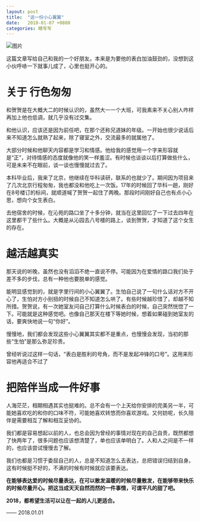 ```yaml
---
layout: post
title:  "这一份小心翼翼"
date:   2018-01-07 +0800
categories: 瞎写写
---
```


![图片](https://forest-pic.oss-cn-beijing.aliyuncs.com/webimg/202110112120535.webp)

这篇文章写给自己和我的一个好朋友。本来是为要他的表白加油鼓劲的，没想到这小伙呼哧一下就事儿成了，心里也挺开心的。

# 关于 行色匆匆

和贺贺是在大概大二的时候认识的，虽然大一一个大班，可我素来不关心别人咋样再加上他也低调，就几乎没有过交集。

和他认识，应该还是因为前任吧，在那个还称兄道妹的年级。一开始也很少说话后来不知道怎么就熟了起来，除了寝室之外，交流最多的就属他了。

大部分时候和他聊天内容都是学习和情感。他给我的感觉用一个字来形容就是“正”，对待情感的态度就像他的笑一样羞涩。有时候也谈谈以后打算做些什么，可是未来不在眼前，谈一谈也慢慢就过去了。

本科毕业后，我来了北京，他继续在华科读研，联系的也就少了。期间因为项目来了几次北京行程匆匆，我也都没和他吃上一次饭。17年的时候回了华科一趟，刚好在8号楼订的标间，就顺道喊了贺贺一起住了两晚。那段时间刚好自己也有点小心思，想向个女生表白。

去他宿舍的时候，在沁苑的路口坐了十多分钟，就当在这里回忆了一下过去四年在这里都干了些什么。大概是从沁园去八号楼的路上，谈到贺贺，才知道了这个女生的存在。

# 越活越真实

那天说的听晚，虽然也没有滔滔不绝一直说不停。可能因为在爱情的路口我们处于差不多的步伐，总有一种他也要脱单的感觉。

能明显感觉到的，就是字里行间的小心翼翼了。生怕自己说了一句什么话对方不开心了，生怕对方小别扭的时候自己不知道怎么哄了。有些时候越珍惜了，却越不知所措。贺贺说，有一次她室友问自己打算什么时候表白的时候，自己突然恍惚了一下。可能就是这种感觉吧。也像自己那天在楼下等她时候，想着如果碰到她室友的话，要爽快地说一句“你好”。

慢慢地，我们都会发现这些小心翼翼其实都不是重点，也慢慢会发现，当初的那些“生怕”是那么弥足珍贵。

曾经听说过这样一句话，“表白是胜利的号角，而不是发起冲锋的口号”。这用来形容他再适合不过了

# 把陪伴当成一件好事

人海茫茫，相期相遇其实也挺难的。总不会有一个上天给你安排的完美另一半，可能她喜欢吃的和你的口味不符，可能她喜欢转悠而你喜欢游戏。又何妨呢，长久陪伴是需要相互了解和相互妥协的。

我们都是容易想起以前的人，也总会因为曾经的事情对现在的自己自责，既然都想了快两年了，很多问题也应该想清楚了，单也应该单明白了。人和人之间是不一样的，也应该尝试慢慢去了解。

我们也都是习惯于委屈自己的人，总是不知道怎么去表达，总把错误归结到自身。这有时候挺不好的，不满的时候有时候就应该要表达。

**在能够表达爱的时候尽量表达，在可以散发温暖的时候尽量散发，在能够带来快乐的时候尽量开心。把这当成天天自然而然的一件事情，可谓平凡的甜了吧。**

**2018，都希望生活可以让在一起的人儿更适合。**

—— 2018.01.01

